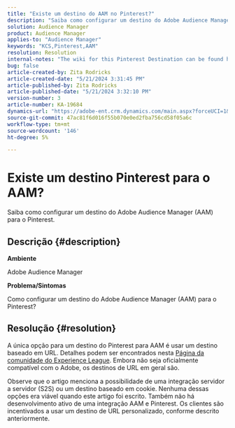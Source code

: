 ```yaml
---
title: "Existe um destino do AAM no Pinterest?"
description: "Saiba como configurar um destino do Adobe Audience Manager (AAM) para o Pinterest."
solution: Audience Manager
product: Audience Manager
applies-to: "Audience Manager"
keywords: "KCS,Pinterest,AAM"
resolution: Resolution
internal-notes: "The wiki for this Pinterest Destination can be found here: https://wiki.corp.adobe.com/display/MCPI/Pinterest+-+AAM+Destination+-+IN+DEVELOPMENT"
bug: false
article-created-by: Zita Rodricks
article-created-date: "5/21/2024 3:31:45 PM"
article-published-by: Zita Rodricks
article-published-date: "5/21/2024 3:32:10 PM"
version-number: 3
article-number: KA-19684
dynamics-url: "https://adobe-ent.crm.dynamics.com/main.aspx?forceUCI=1&pagetype=entityrecord&etn=knowledgearticle&id=0118e237-8717-ef11-9f89-6045bd06eea5"
source-git-commit: 47ac81f6d016f55b070e0ed2fba756cd58f05a6c
workflow-type: tm+mt
source-wordcount: '146'
ht-degree: 5%

---
```


# Existe um destino Pinterest para o AAM?


Saiba como configurar um destino do Adobe Audience Manager (AAM) para o Pinterest.

## Descrição {#description}


<b>Ambiente</b>

Adobe Audience Manager

<b>Problema/Sintomas</b>

Como configurar um destino do Adobe Audience Manager (AAM) para o Pinterest?


## Resolução {#resolution}


A única opção para um destino do Pinterest para AAM é usar um destino baseado em URL. Detalhes podem ser encontrados nesta [Página da comunidade do Experience League](https://experienceleaguecommunities.adobe.com/t5/adobe-audience-manager-questions/pinterest-destination/td-p/434687). Embora não seja oficialmente compatível com o Adobe, os destinos de URL em geral são.

Observe que o artigo menciona a possibilidade de uma integração servidor a servidor (S2S) ou um destino baseado em cookie. Nenhuma dessas opções era viável quando este artigo foi escrito. Também não há desenvolvimento ativo de uma integração AAM e Pinterest. Os clientes são incentivados a usar um destino de URL personalizado, conforme descrito anteriormente.
